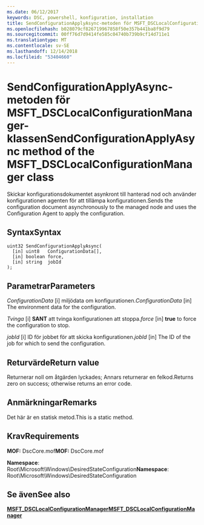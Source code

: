 ```yaml
---
ms.date: 06/12/2017
keywords: DSC, powershell, konfiguration, installation
title: SendConfigurationApplyAsync-metoden för MSFT_DSCLocalConfigurationManager-klassen
ms.openlocfilehash: b028079cf826719967858f50e357b441ba8f9d79
ms.sourcegitcommit: 00ff76d7d9414fe585c04740b739b9cf14d711e1
ms.translationtype: MT
ms.contentlocale: sv-SE
ms.lasthandoff: 12/14/2018
ms.locfileid: "53404660"
---
```

# <a name="sendconfigurationapplyasync-method-of-the-msftdsclocalconfigurationmanager-class"></a><span data-ttu-id="01b1c-103">SendConfigurationApplyAsync-metoden för MSFT_DSCLocalConfigurationManager-klassen</span><span class="sxs-lookup"><span data-stu-id="01b1c-103">SendConfigurationApplyAsync method of the MSFT_DSCLocalConfigurationManager class</span></span>

<span data-ttu-id="01b1c-104">Skickar konfigurationsdokumentet asynkront till hanterad nod och använder konfigurationen agenten för att tillämpa konfigurationen.</span><span class="sxs-lookup"><span data-stu-id="01b1c-104">Sends the configuration document asynchronously to the managed node and uses the Configuration Agent to apply the configuration.</span></span>

## <a name="syntax"></a><span data-ttu-id="01b1c-105">Syntax</span><span class="sxs-lookup"><span data-stu-id="01b1c-105">Syntax</span></span>

```mof
uint32 SendConfigurationApplyAsync(
  [in] uint8   ConfigurationData[],
  [in] boolean force,
  [in] string  jobId
);
```

## <a name="parameters"></a><span data-ttu-id="01b1c-106">Parametrar</span><span class="sxs-lookup"><span data-stu-id="01b1c-106">Parameters</span></span>

<span data-ttu-id="01b1c-107">*ConfigurationData* \[i\] miljödata om konfigurationen.</span><span class="sxs-lookup"><span data-stu-id="01b1c-107">*ConfigurationData* \[in\] The environment data for the configuration.</span></span>

<span data-ttu-id="01b1c-108">*Tvinga* \[i\] **SANT** att tvinga konfigurationen att stoppa.</span><span class="sxs-lookup"><span data-stu-id="01b1c-108">*force* \[in\] **true** to force the configuration to stop.</span></span>

<span data-ttu-id="01b1c-109">*jobId* \[i\] ID för jobbet för att skicka konfigurationen.</span><span class="sxs-lookup"><span data-stu-id="01b1c-109">*jobId* \[in\] The ID of the job for which to send the configuration.</span></span>

## <a name="return-value"></a><span data-ttu-id="01b1c-110">Returvärde</span><span class="sxs-lookup"><span data-stu-id="01b1c-110">Return value</span></span>

<span data-ttu-id="01b1c-111">Returnerar noll om åtgärden lyckades; Annars returnerar en felkod.</span><span class="sxs-lookup"><span data-stu-id="01b1c-111">Returns zero on success; otherwise returns an error code.</span></span>

## <a name="remarks"></a><span data-ttu-id="01b1c-112">Anmärkningar</span><span class="sxs-lookup"><span data-stu-id="01b1c-112">Remarks</span></span>

<span data-ttu-id="01b1c-113">Det här är en statisk metod.</span><span class="sxs-lookup"><span data-stu-id="01b1c-113">This is a static method.</span></span>

## <a name="requirements"></a><span data-ttu-id="01b1c-114">Krav</span><span class="sxs-lookup"><span data-stu-id="01b1c-114">Requirements</span></span>

<span data-ttu-id="01b1c-115">**MOF:** DscCore.mof</span><span class="sxs-lookup"><span data-stu-id="01b1c-115">**MOF:** DscCore.mof</span></span>

<span data-ttu-id="01b1c-116">**Namespace**: Root\Microsoft\Windows\DesiredStateConfiguration</span><span class="sxs-lookup"><span data-stu-id="01b1c-116">**Namespace**: Root\Microsoft\Windows\DesiredStateConfiguration</span></span>

## <a name="see-also"></a><span data-ttu-id="01b1c-117">Se även</span><span class="sxs-lookup"><span data-stu-id="01b1c-117">See also</span></span>

[<span data-ttu-id="01b1c-118">**MSFT_DSCLocalConfigurationManager**</span><span class="sxs-lookup"><span data-stu-id="01b1c-118">**MSFT_DSCLocalConfigurationManager**</span></span>](msft-dsclocalconfigurationmanager.md)